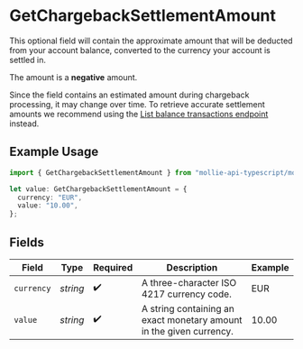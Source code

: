 # GetChargebackSettlementAmount

This optional field will contain the approximate amount that will be deducted from your account balance, converted to the currency your account is settled in.

The amount is a **negative** amount.

Since the field contains an estimated amount during chargeback processing, it may change over time. To retrieve accurate settlement amounts we recommend using the [List balance transactions endpoint](list-balance-transactions) instead.

## Example Usage

```typescript
import { GetChargebackSettlementAmount } from "mollie-api-typescript/models/operations";

let value: GetChargebackSettlementAmount = {
  currency: "EUR",
  value: "10.00",
};
```

## Fields

| Field                                                               | Type                                                                | Required                                                            | Description                                                         | Example                                                             |
| ------------------------------------------------------------------- | ------------------------------------------------------------------- | ------------------------------------------------------------------- | ------------------------------------------------------------------- | ------------------------------------------------------------------- |
| `currency`                                                          | *string*                                                            | :heavy_check_mark:                                                  | A three-character ISO 4217 currency code.                           | EUR                                                                 |
| `value`                                                             | *string*                                                            | :heavy_check_mark:                                                  | A string containing an exact monetary amount in the given currency. | 10.00                                                               |